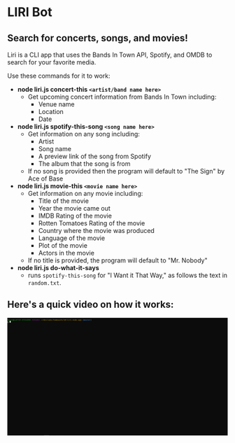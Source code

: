# LIRI Bot

## Search for concerts, songs, and movies!

Liri is a CLI app that uses the Bands In Town API, Spotify, and OMDB to search for your favorite media.

Use these commands for it to work:

* **node liri.js concert-this `<artist/band name here>`**
    * Get upcoming concert information from Bands In Town including:
        * Venue name
        * Location
        * Date
* **node liri.js spotify-this-song `<song name here>`**
    * Get information on any song including:
        * Artist
        * Song name
        * A preview link of the song from Spotify
        * The album that the song is from
    * If no song is provided then the program will default to "The Sign" by Ace of Base
* **node liri.js movie-this `<movie name here>`**
    * Get information on any movie including:
        * Title of the movie
        * Year the movie came out
        * IMDB Rating of the movie
        * Rotten Tomatoes Rating of the movie
        * Country where the movie was produced
        * Language of the movie
        * Plot of the movie
        * Actors in the movie
    * If no title is provided, the program will default to "Mr. Nobody"
* **node liri.js do-what-it-says**
    * runs `spotify-this-song` for "I Want it That Way," as follows the text in `random.txt`.

## Here's a quick video on how it works:


![](liri.gif)



